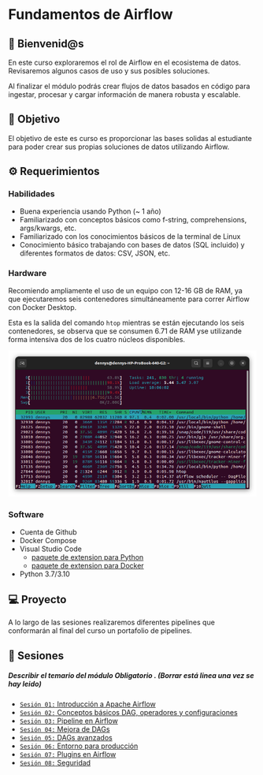 # Fundamentos de Airflow

## :wave: Bienvenid@s

En este curso exploraremos el rol de Airflow en el ecosistema de datos. Revisaremos algunos casos de uso y sus posibles soluciones.

Al finalizar el módulo podrás crear flujos de datos basados en código para ingestar, procesar y cargar información de manera robusta y escalable.

## :dart: Objetivo

El objetivo de este es curso es proporcionar las bases solidas al estudiante para poder crear sus propias soluciones de datos utilizando Airflow.

## :gear: Requerimientos

### Habilidades

- Buena experiencia usando Python (~ 1 año)
- Familiarizado con conceptos básicos como f-string, comprehensions, args/kwargs, etc.
- Familiarizado con los conocimientos básicos de la terminal de Linux
- Conocimiento básico trabajando con bases de datos (SQL incluido) y diferentes formatos de datos: CSV, JSON, etc.

### Hardware

Recomiendo ampliamente el uso de un equipo con 12-16 GB de RAM, ya que ejecutaremos seis contenedores simultáneamente para correr Airflow con Docker Desktop.

Esta es la salida del comando `htop` mientras se están ejecutando los seis contenedores, se observa que se consumen 6.71 de RAM yse utilizande forma intensiva dos de los cuatro núcleos disponibles.

![htop](Sesion-01/Ejemplo-01/assets/img/htop.png)

### Software

- Cuenta de Github
- Docker Compose
- Visual Studio Code
  - [paquete de extension para Python](https://marketplace.visualstudio.com/items?itemName=ms-python.python)
  - [paquete de extension para Docker](https://marketplace.visualstudio.com/items?itemName=ms-azuretools.vscode-docker)
- Python 3.7/3.10

## 💻 Proyecto

A lo largo de las sesiones realizaremos diferentes pipelines que conformarán al final del curso un portafolio de pipelines.

## :bookmark_tabs: Sesiones

##### Describir el temario del módulo **Obligatorio** . (Borrar está linea una vez se hay leido) 

- [`Sesión 01:` Introducción a Apache Airflow](./Sesion-01)
- [`Sesión 02:` Conceptos básicos DAG, operadores y configuraciones](./Sesion-02)
- [`Sesión 03:` Pipeline en Airflow](./Sesion-03)
- [`Sesión 04:` Mejora de DAGs](./Sesion-04)
- [`Sesión 05:` DAGs avanzados](./Sesion-05)
- [`Sesión 06:` Entorno para producción](./Sesion-06)
- [`Sesión 07:` Plugins en Airflow](./Sesion-07)
- [`Sesión 08:` Seguridad](./Sesion-08)
